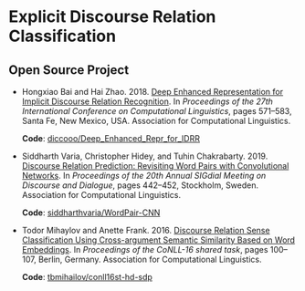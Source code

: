 # Explicit Discourse Relation Classification

## Open Source Project

- Hongxiao Bai and Hai Zhao. 2018. [Deep Enhanced Representation for Implicit Discourse Relation Recognition](https://aclanthology.org/C18-1048). In *Proceedings of the 27th International Conference on Computational Linguistics*, pages 571–583, Santa Fe, New Mexico, USA. Association for Computational Linguistics.

  **Code**: [diccooo/Deep_Enhanced_Repr_for_IDRR](https://github.com/diccooo/Deep_Enhanced_Repr_for_IDRR)

- Siddharth Varia, Christopher Hidey, and Tuhin Chakrabarty. 2019. [Discourse Relation Prediction: Revisiting Word Pairs with Convolutional Networks](https://aclanthology.org/W19-5951). In *Proceedings of the 20th Annual SIGdial Meeting on Discourse and Dialogue*, pages 442–452, Stockholm, Sweden. Association for Computational Linguistics.

  **Code**: [siddharthvaria/WordPair-CNN](https://github.com/siddharthvaria/WordPair-CNN)

- Todor Mihaylov and Anette Frank. 2016. [Discourse Relation Sense Classification Using Cross-argument Semantic Similarity Based on Word Embeddings](https://aclanthology.org/K16-2014). In *Proceedings of the CoNLL-16 shared task*, pages 100–107, Berlin, Germany. Association for Computational Linguistics.

  **Code**: [tbmihailov/conll16st-hd-sdp](https://github.com/tbmihailov/conll16st-hd-sdp)